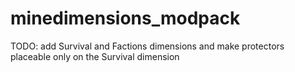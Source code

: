 # minedimensions_modpack
TODO: add Survival and Factions dimensions  and make protectors placeable only on the Survival dimension
